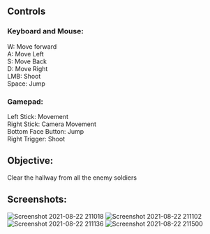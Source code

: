 ## Controls 

### Keyboard and Mouse:
W: Move forward<br>
A: Move Left<br>
S: Move Back<br>
D: Move Right<br>
LMB: Shoot<br>
Space: Jump<br>

### Gamepad:
Left Stick: Movement<br>
Right Stick: Camera Movement<br>
Bottom Face Button: Jump<br>
Right Trigger: Shoot<br>

## Objective:
Clear the hallway from all the enemy soldiers

## Screenshots:
![Screenshot 2021-08-22 211018](https://user-images.githubusercontent.com/81677957/130361329-2c423f06-63f9-428c-92f3-603ed7db74d7.png)
![Screenshot 2021-08-22 211102](https://user-images.githubusercontent.com/81677957/130361334-94544ee9-743d-469f-a416-29adc756ba27.png)
![Screenshot 2021-08-22 211136](https://user-images.githubusercontent.com/81677957/130361340-21e70f5d-c8f1-45ae-b035-71ffc303fd77.png)
![Screenshot 2021-08-22 211500](https://user-images.githubusercontent.com/81677957/130361371-6cba60c4-8c38-4d3b-933d-02fc1bd0da8b.png)



